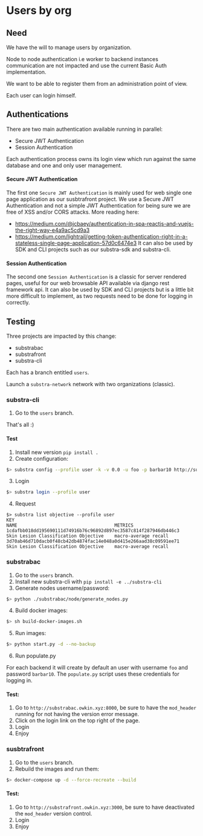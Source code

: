 # Users by org


## Need
We have the will to manage users by organization.

Node to node authentication i.e worker to backend instances communication are not impacted and use the current Basic Auth implementation.

We want to be able to register them from an administration point of view.

Each user can login himself.

## Authentications

There are two main authentication available running in parallel:
- Secure JWT Authentication
- Session Authentication

Each authentication process owns its login view which run against the same database and one and only user management.


#### Secure JWT Authentication
The first one `Secure JWT Authentication` is mainly used for web single one page application as our susbtrafront project.
We use a Secure JWT Authentication and not a simple JWT Authentication for being sure we are free of XSS and/or CORS attacks.
More reading here: 
- https://medium.com/@jcbaey/authentication-in-spa-reactjs-and-vuejs-the-right-way-e4a9ac5cd9a3
- https://medium.com/lightrail/getting-token-authentication-right-in-a-stateless-single-page-application-57d0c6474e3
It can also be used by SDK and CLI projects such as our substra-sdk and substra-cli.

#### Session Authentication
The second one `Session Authentication` is a classic for server rendered pages, useful for our web browsable API available via django rest framework api.
It can also be used by SDK and CLI projects but is a little bit more difficult to implement, as two requests need to be done for logging in correctly.

## Testing

Three projects are impacted by this change:
- substrabac
- substrafront
- substra-cli

Each has a branch entitled `users`.

Launch a `substra-network` network with two organizations (classic).

### substra-cli

1. Go to the `users` branch.

That's all :)

#### Test

1. Install new version `pip install .`
2. Create configuration:
```bash
$> substra config --profile user -k -v 0.0 -u foo -p barbar10 http://substrabac.owkin.xyz:8000
```
3. Login
```bash
$> substra login --profile user
```
4. Request
```
$> substra list objective --profile user
KEY                                                                 NAME                                    METRICS                 
1cdafbb018dd195690111d74916b76c96892d897ec3587c814f287946db446c3    Skin Lesion Classification Objective    macro-average recall    
3d70ab46d710dacb0f48cb42db4874fac14e048a0d415e266aad38c09591ee71    Skin Lesion Classification Objective    macro-average recall 
```

### substrabac

1. Go to the `users` branch.
2. Install new substra-cli with `pip install -e ../substra-cli`
3. Generate nodes username/password:
```bash
$> python ./substrabac/node/generate_nodes.py
```
4. Build docker images:
```bash
$> sh build-docker-images.sh
```
5. Run images:
```bash
$> python start.py -d --no-backup
```
6. Run populate.py

For each backend it will create by default an user with username `foo` and password `barbar10`.
The `populate.py` script uses these credentials for logging in.


#### Test:

1. Go to `http://substrabac.owkin.xyz:8000`, be sure to have the `mod_header` running for not having the version error message.
2. Click on the login link on the top right of the page.
3. Login
4. Enjoy


### susbtrafront

1. Go to the `users` branch.
2. Rebuild the images and run them:
```bash
$> docker-compose up -d --force-recreate --build 
```

#### Test:

1. Go to `http://substrafront.owkin.xyz:3000`, be sure to have deactivated the `mod_header` version control.
2. Login
4. Enjoy
